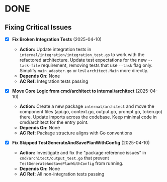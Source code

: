 # DONE

## Fixing Critical Issues

- [x] **Fix Broken Integration Tests** (2025-04-10)
  - **Action:** Update integration tests in `internal/integration/integration_test.go` to work with the refactored architecture. Update test expectations for the new `--task-file` requirement, removing tests that use `--task` flag only. Simplify `main_adapter.go` or test `architect.Main` more directly.
  - **Depends On:** None
  - **AC Ref:** Integration tests passing

- [x] **Move Core Logic from cmd/architect to internal/architect** (2025-04-10)
  - **Action:** Create a new package `internal/architect` and move the component files (api.go, context.go, output.go, prompt.go, token.go) there. Update imports across the codebase. Keep minimal code in cmd/architect for the entry point. 
  - **Depends On:** None
  - **AC Ref:** Package structure aligns with Go conventions

- [x] **Fix Skipped TestGenerateAndSavePlanWithConfig** (2025-04-10)
  - **Action:** Investigate and fix the "package reference issues" in `cmd/architect/output_test.go` that prevent `TestGenerateAndSavePlanWithConfig` from running.
  - **Depends On:** None
  - **AC Ref:** All non-integration tests passing